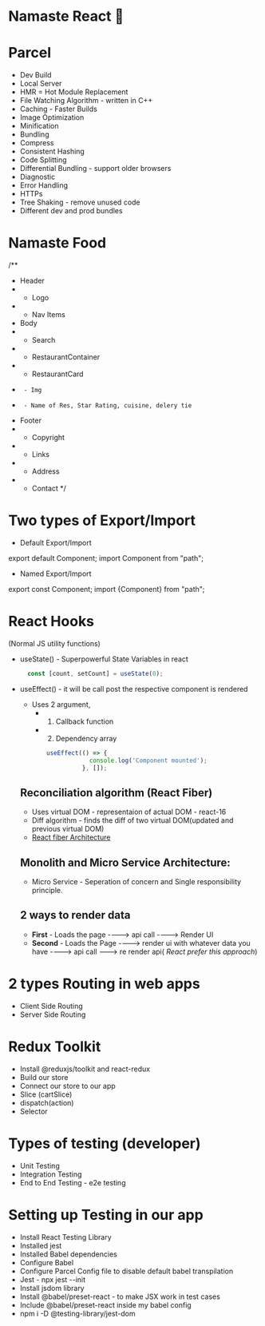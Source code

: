 # Namaste React 🚀


# Parcel
- Dev Build
- Local Server
- HMR = Hot Module Replacement
- File Watching Algorithm - written in C++
- Caching - Faster Builds
- Image Optimization
- Minification
- Bundling
- Compress
- Consistent Hashing
- Code Splitting
- Differential Bundling - support older browsers
- Diagnostic
- Error Handling
- HTTPs
- Tree Shaking - remove unused code
- Different dev and prod bundles



# Namaste Food


/**
 * Header
 *  - Logo
 *  - Nav Items
 * Body
 *  - Search
 *  - RestaurantContainer
 *    - RestaurantCard
 *      - Img
 *      - Name of Res, Star Rating, cuisine, delery tie
 * Footer
 *  - Copyright
 *  - Links
 *  - Address
 *  - Contact
 */



# Two types of Export/Import

- Default Export/Import

export default Component;
import Component from "path";

- Named Export/Import

export const Component;
import {Component} from "path";


# React Hooks
 (Normal JS utility functions)
- useState() - Superpowerful State Variables in react
    ```jsx
      const [count, setCount] = useState(0);
    ```
    
- useEffect() - it will be call post the respective component is rendered
  - Uses 2 argument, 
    - 1.  Callback function 
    - 2. Dependency array
    ```jsx
        useEffect(() => {
                    console.log('Component mounted');
                  }, []);
    ```
  ## Reconciliation algorithm (React Fiber)
  - Uses virtual DOM - representaion of actual DOM - react-16
  - Diff algorithm - finds the diff of two virtual DOM(updated and previous virtual DOM)
  - [React fiber Architecture](https://github.com/acdlite/react-fiber-architecture)

  ## Monolith and Micro Service Architecture:
    - Micro Service - Seperation of concern and Single responsibility principle.

  ## 2 ways to render data
    - **First** - Loads the page ----> api call ----> Render UI
    - **Second** - Loads the Page ----> render ui with whatever data you have ----> api call ---> re render api( *React prefer this approach*)
 


#  2 types Routing in web apps
 - Client Side Routing
 - Server Side Routing


 # Redux Toolkit
  - Install @reduxjs/toolkit and react-redux
  - Build our store
  - Connect our store to our app
  - Slice (cartSlice)
  - dispatch(action)
  - Selector


# Types of testing (developer)
 - Unit Testing
 - Integration Testing
 - End to End Testing - e2e testing

# Setting up Testing in our app
 - Install React Testing Library
 - Installed jest
 - Installed Babel dependencies
 - Configure Babel 
 - Configure Parcel Config file to disable default babel transpilation 
 - Jest  - npx jest --init
 - Install jsdom library
 - Install @babel/preset-react - to make JSX work in test cases
 - Include @babel/preset-react inside my babel config
 - npm i -D @testing-library/jest-dom
 